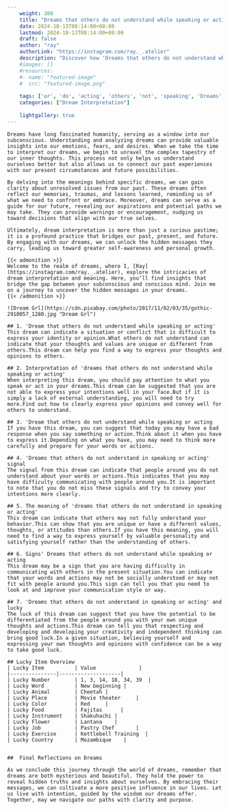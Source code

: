 ```yaml
---
    weight: 380
    title: "Dreams that others do not understand while speaking or acting"  # Assuming 'title' column exists
    date: 2024-10-13T08:14:00+08:00
    lastmod: 2024-10-13T08:14:00+08:00
    draft: false
    author: "ray"
    authorLink: "https://instagram.com/ray._.atelier"
    description: "Discover how 'Dreams that others do not understand while speaking or acting' can interpret your future and uncover its significant meanings in your life."
    #images: []
    #resources:
    #- name: "featured-image"
    #  src: "featured-image.png"
    
    tags: ['or', 'do', 'acting', 'others', 'not', 'speaking', 'Dreams', 'understand', 'that', 'while']
    categories: ["Dream Interpretation"]
    
    lightgallery: true
---
```

    
    Dreams have long fascinated humanity, serving as a window into our subconscious. Understanding and analyzing dreams can provide valuable insights into our emotions, fears, and desires. When we take the time to interpret our dreams, we begin to unravel the complex tapestry of our inner thoughts. This process not only helps us understand ourselves better but also allows us to connect our past experiences with our present circumstances and future possibilities.
    
    By delving into the meanings behind specific dreams, we can gain clarity about unresolved issues from our past. These dreams often reflect our memories, traumas, and lessons learned, reminding us of what we need to confront or embrace. Moreover, dreams can serve as a guide for our future, revealing our aspirations and potential paths we may take. They can provide warnings or encouragement, nudging us toward decisions that align with our true selves.
    
    Ultimately, dream interpretation is more than just a curious pastime; it is a profound practice that bridges our past, present, and future. By engaging with our dreams, we can unlock the hidden messages they carry, leading us toward greater self-awareness and personal growth.
    
    {{< admonition >}}
    Welcome to the realm of dreams, where I, [Ray](https://instagram.com/ray._.atelier), explore the intricacies of dream interpretation and meaning. Here, you’ll find insights that bridge the gap between your subconscious and conscious mind. Join me on a journey to uncover the hidden messages in your dreams.
    {{< /admonition >}}
    
    ![Dream Grl](https://cdn.pixabay.com/photo/2017/11/02/03/35/gothic-2910057_1280.jpg "Dream Grl")
    
    ## 1. 'Dream that others do not understand while speaking or acting'
    This dream can indicate a situation or conflict that is difficult to express your identity or opinion.What others do not understand can indicate that your thoughts and values are unique or different from others.This dream can help you find a way to express your thoughts and opinions to others.
    
    ## 2. Interpretation of 'dreams that others do not understand while speaking or acting'
    When interpreting this dream, you should pay attention to what you speak or act in your dreams.This dream can be suggested that you are not able to express your intentions well in your face.But if it is simply a lack of external understanding, you will need to try more.Find out how to clearly express your opinions and convey well for others to understand.
    
    ## 3. 'Dream that others do not understand while speaking or acting
    If you have this dream, you can suggest that today you may have a bad response when you say something or action.Think about it when you have to express it.Depending on what you have, you may need to think more carefully and prepare for your words or actions.
    
    ## 4. 'Dreams that others do not understand in speaking or acting' signal
    The signal from this dream can indicate that people around you do not understand about your words or actions.This indicates that you may have difficulty communicating with people around you.It is important to note that you do not miss these signals and try to convey your intentions more clearly.
    
    ## 5. The meaning of 'dreams that others do not understand in speaking or acting'
    This dream can indicate that others may not fully understand your behavior.This can show that you are unique or have a different values, thoughts, or attitudes than others.If you have this meaning, you will need to find a way to express yourself by valuable personality and satisfying yourself rather than the understanding of others.
    
    ## 6. Signs' Dreams that others do not understand while speaking or acting
    This dream may be a sign that you are having difficulty in communicating with others in the present situation.You can indicate that your words and actions may not be socially understood or may not fit with people around you.This sign can tell you that you need to look at and improve your communication style or way.
    
    ## 7. 'Dreams that others do not understand in speaking or acting' and lucky
    The luck of this dream can suggest that you have the potential to be differentiated from the people around you with your own unique thoughts and actions.This dream can tell you that respecting and developing and developing your creativity and independent thinking can bring good luck.In a given situation, believing yourself and expressing your own thoughts and opinions with confidence can be a way to take good luck.
    
    ## Lucky Item Overview
    | Lucky Item          | Value              |
    |---------------|--------------------|
    | Lucky Number        | 1, 3, 14, 18, 34, 39  |
    | Lucky Word          | New beginning |
    | Lucky Animal        | Cheetah |
    | Lucky Place         | Movie theater     |
    | Lucky Color         | Red     |
    | Lucky Food          | Fajitas      |
    | Lucky Instrument    | Shakuhachi |
    | Lucky Flower        | Lantana    |
    | Lucky Job           | Pastry Chef       |
    | Lucky Exercise      | Kettlebell Training  |
    | Lucky Country       | Mozambique    |
    
    
    ##  Final Reflections on Dreams
    
    As we conclude this journey through the world of dreams, remember that dreams are both mysterious and beautiful. They hold the power to reveal hidden truths and insights about ourselves. By embracing their messages, we can cultivate a more positive influence in our lives. Let us live with intention, guided by the wisdom our dreams offer. Together, may we navigate our paths with clarity and purpose.
    